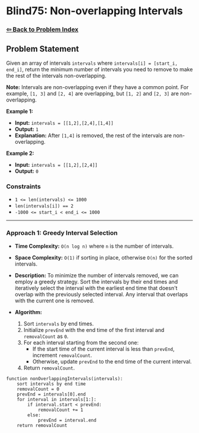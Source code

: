 # Blind75: Non-overlapping Intervals

### [⇦ Back to Problem Index](../../index.md)

## Problem Statement

Given an array of intervals `intervals` where `intervals[i] = [start_i, end_i]`, return the minimum number of intervals you need to remove to make the rest of the intervals non-overlapping.

**Note:** Intervals are non-overlapping even if they have a common point. For example, `[1, 3]` and `[2, 4]` are overlapping, but `[1, 2]` and `[2, 3]` are non-overlapping.

**Example 1:**

-   **Input:** `intervals = [[1,2],[2,4],[1,4]]`
-   **Output:** `1`
-   **Explanation:** After `[1,4]` is removed, the rest of the intervals are non-overlapping.

**Example 2:**

-   **Input:** `intervals = [[1,2],[2,4]]`
-   **Output:** `0`

### Constraints

-   `1 <= len(intervals) <= 1000`
-   `len(intervals[i]) == 2`
-   `-1000 <= start_i < end_i <= 1000`

---

### Approach 1: Greedy Interval Selection

-   **Time Complexity:** `O(n log n)` where `n` is the number of intervals.
-   **Space Complexity:** `O(1)` if sorting in place, otherwise `O(n)` for the sorted intervals.
-   **Description:** To minimize the number of intervals removed, we can employ a greedy strategy. Sort the intervals by their end times and iteratively select the interval with the earliest end time that doesn't overlap with the previously selected interval. Any interval that overlaps with the current one is removed.

-   **Algorithm:**

    1. Sort `intervals` by end times.
    2. Initialize `prevEnd` with the end time of the first interval and `removalCount` as `0`.
    3. For each interval starting from the second one:
        - If the start time of the current interval is less than `prevEnd`, increment `removalCount`.
        - Otherwise, update `prevEnd` to the end time of the current interval.
    4. Return `removalCount`.

```pseudo
function nonOverlappingIntervals(intervals):
	sort intervals by end time
	removalCount = 0
	prevEnd = intervals[0].end
	for interval in intervals[1:]:
		if interval.start < prevEnd:
			removalCount += 1
		else:
			prevEnd = interval.end
	return removalCount
```
